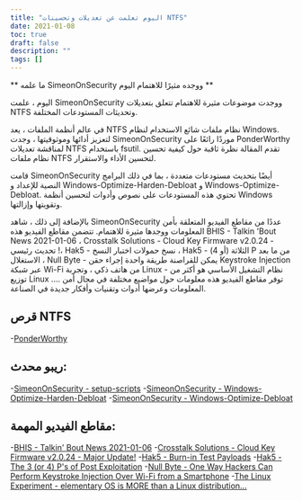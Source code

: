 ```yaml
---
title: "اليوم تعلمت عن تعديلات وتحسينات NTFS"
date: 2021-01-08
toc: true
draft: false
description: ""
tags: []
---
```


** ما علمه SimeonOnSecurity ووجده مثيرًا للاهتمام اليوم **

اليوم ، علمت SimeonOnSecurity ووجدت موضوعات مثيرة للاهتمام تتعلق بتعديلات NTFS وتحديثات المستودعات المختلفة.

في عالم أنظمة الملفات ، يعد NTFS نظام ملفات شائع الاستخدام لنظام Windows. لتعزيز أدائها وموثوقيتها ، وجدت SimeonOnSecurity موردًا رائعًا على PonderWorthy لمناقشة تعديلات NTFS باستخدام fsutil. تقدم المقالة نظرة ثاقبة حول كيفية تحسين نظام ملفات NTFS لتحسين الأداء والاستقرار.

قامت SimeonOnSecurity أيضًا بتحديث مستودعات متعددة ، بما في ذلك البرامج النصية للإعداد و Windows-Optimize-Harden-Debloat و Windows-Optimize-Debloat. تحتوي هذه المستودعات على نصوص وأدوات لتحسين أنظمة Windows وتقويتها وإزالتها.

بالإضافة إلى ذلك ، شاهد SimeonOnSecurity عددًا من مقاطع الفيديو المتعلقة بأمن المعلومات ووجدها مثيرة للاهتمام. تتضمن مقاطع الفيديو هذه BHIS - Talkin 'Bout News 2021-01-06 ، Crosstalk Solutions - Cloud Key Firmware v2.0.24 - تحديث رئيسي !، Hak5 - نسخ حمولات اختبار النسخ ، Hak5 - الثلاثة (أو 4) P من ما بعد الاستغلال ، Null Byte - يمكن للقراصنة طريقة واحدة إجراء حقن Keystroke Injection عبر شبكة Wi-Fi من هاتف ذكي ، وتجربة Linux - نظام التشغيل الأساسي هو أكثر من توزيع Linux .... توفر مقاطع الفيديو هذه معلومات حول مواضيع مختلفة في مجال أمن المعلومات وعرضها أدوات وتقنيات وأفكار جديدة في الصناعة.

## قرص NTFS
-[PonderWorthy](https://notes.ponderworthy.com/fsutil-tweaks-for-ntfs-performance-and-reliability)

## ريبو محدث:
-[SimeonOnSecurity - setup-scripts](https://github.com/simeononsecurity/setup-scripts)
-[SimeonOnSecurity - Windows-Optimize-Harden-Debloat](https://github.com/simeononsecurity/Windows-Optimize-Harden-Debloat)
-[SimeonOnSecurity - Windows-Optimize-Debloat](https://github.com/simeononsecurity/Windows-Optimize-Debloat)

## مقاطع الفيديو المهمة:
-[BHIS - Talkin' Bout News 2021-01-06](https://www.youtube.com/watch?v=-zAIdP7OA6E)
-[Crosstalk Solutions - Cloud Key Firmware v2.0.24 - Major Update!](https://www.youtube.com/watch?v=y_A-Zcc1yHM)
-[Hak5 - Burn-in Test Payloads](https://www.youtube.com/watch?v=bTRO2EHTLBQ)
-[Hak5 - The 3 (or 4) P's of Post Exploitation](https://www.youtube.com/watch?v=OcEKXyJ8oqs)
-[Null Byte - One Way Hackers Can Perform Keystroke Injection Over Wi-Fi from a Smartphone](https://www.youtube.com/watch?v=srk63urpHNA)
-[The Linux Experiment - elementary OS is MORE than a Linux distribution...](https://www.youtube.com/watch?v=FuVN6YGGmDo)